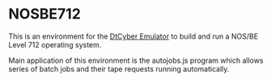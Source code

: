 # NOSBE712

This is an environment for the [DtCyber Emulator](https://github.com/kej715/DtCyber) to build and run a NOS/BE Level 712 operating system.

Main application of this environment is the autojobs.js program which allows
series of batch jobs and their tape requests running automatically.
